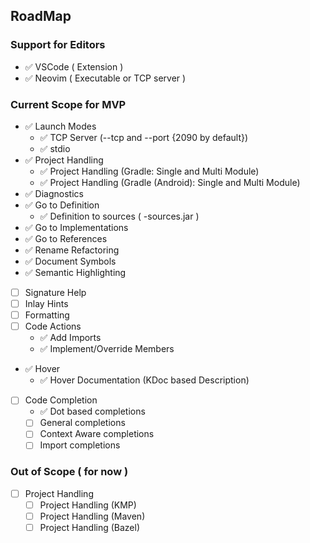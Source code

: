 ## RoadMap

### Support for Editors
- ✅ VSCode ( Extension )
- ✅ Neovim ( Executable or TCP server )

### Current Scope for MVP
- ✅ Launch Modes
    - ✅ TCP Server (--tcp and --port {2090 by default})
    - ✅ stdio
- ✅ Project Handling 
    - ✅ Project Handling (Gradle: Single and Multi Module)
    - ✅ Project Handling (Gradle (Android): Single and Multi Module)
- ✅ Diagnostics
- ✅ Go to Definition
  - ✅ Definition to sources ( -sources.jar )
- ✅ Go to Implementations
- ✅ Go to References
- ✅ Rename Refactoring
- ✅ Document Symbols
- ✅ Semantic Highlighting
- [ ] Signature Help
- [ ] Inlay Hints
- [ ] Formatting
- [ ] Code Actions
  - ✅ Add Imports
  - ✅ Implement/Override Members
- ✅ Hover
  - ✅ Hover Documentation (KDoc based Description)
- [ ] Code Completion
  - ✅ Dot based completions
  - [ ] General completions
  - [ ] Context Aware completions
  - [ ] Import completions

### Out of Scope ( for now )
- [ ] Project Handling 
    - [ ] Project Handling (KMP)
    - [ ] Project Handling (Maven)
    - [ ] Project Handling (Bazel)
